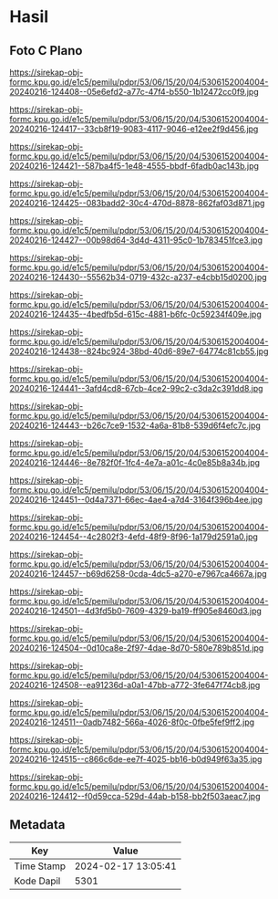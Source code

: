 # Hasil

## Foto C Plano

https://sirekap-obj-formc.kpu.go.id/e1c5/pemilu/pdpr/53/06/15/20/04/5306152004004-20240216-124408--05e6efd2-a77c-47f4-b550-1b12472cc0f9.jpg

https://sirekap-obj-formc.kpu.go.id/e1c5/pemilu/pdpr/53/06/15/20/04/5306152004004-20240216-124417--33cb8f19-9083-4117-9046-e12ee2f9d456.jpg

https://sirekap-obj-formc.kpu.go.id/e1c5/pemilu/pdpr/53/06/15/20/04/5306152004004-20240216-124421--587ba4f5-1e48-4555-bbdf-6fadb0ac143b.jpg

https://sirekap-obj-formc.kpu.go.id/e1c5/pemilu/pdpr/53/06/15/20/04/5306152004004-20240216-124425--083badd2-30c4-470d-8878-862faf03d871.jpg

https://sirekap-obj-formc.kpu.go.id/e1c5/pemilu/pdpr/53/06/15/20/04/5306152004004-20240216-124427--00b98d64-3d4d-4311-95c0-1b783451fce3.jpg

https://sirekap-obj-formc.kpu.go.id/e1c5/pemilu/pdpr/53/06/15/20/04/5306152004004-20240216-124430--55562b34-0719-432c-a237-e4cbb15d0200.jpg

https://sirekap-obj-formc.kpu.go.id/e1c5/pemilu/pdpr/53/06/15/20/04/5306152004004-20240216-124435--4bedfb5d-615c-4881-b6fc-0c59234f409e.jpg

https://sirekap-obj-formc.kpu.go.id/e1c5/pemilu/pdpr/53/06/15/20/04/5306152004004-20240216-124438--824bc924-38bd-40d6-89e7-64774c81cb55.jpg

https://sirekap-obj-formc.kpu.go.id/e1c5/pemilu/pdpr/53/06/15/20/04/5306152004004-20240216-124441--3afd4cd8-67cb-4ce2-99c2-c3da2c391dd8.jpg

https://sirekap-obj-formc.kpu.go.id/e1c5/pemilu/pdpr/53/06/15/20/04/5306152004004-20240216-124443--b26c7ce9-1532-4a6a-81b8-539d6f4efc7c.jpg

https://sirekap-obj-formc.kpu.go.id/e1c5/pemilu/pdpr/53/06/15/20/04/5306152004004-20240216-124446--8e782f0f-1fc4-4e7a-a01c-4c0e85b8a34b.jpg

https://sirekap-obj-formc.kpu.go.id/e1c5/pemilu/pdpr/53/06/15/20/04/5306152004004-20240216-124451--0d4a7371-66ec-4ae4-a7d4-3164f396b4ee.jpg

https://sirekap-obj-formc.kpu.go.id/e1c5/pemilu/pdpr/53/06/15/20/04/5306152004004-20240216-124454--4c2802f3-4efd-48f9-8f96-1a179d2591a0.jpg

https://sirekap-obj-formc.kpu.go.id/e1c5/pemilu/pdpr/53/06/15/20/04/5306152004004-20240216-124457--b69d6258-0cda-4dc5-a270-e7967ca4667a.jpg

https://sirekap-obj-formc.kpu.go.id/e1c5/pemilu/pdpr/53/06/15/20/04/5306152004004-20240216-124501--4d3fd5b0-7609-4329-ba19-ff905e8460d3.jpg

https://sirekap-obj-formc.kpu.go.id/e1c5/pemilu/pdpr/53/06/15/20/04/5306152004004-20240216-124504--0d10ca8e-2f97-4dae-8d70-580e789b851d.jpg

https://sirekap-obj-formc.kpu.go.id/e1c5/pemilu/pdpr/53/06/15/20/04/5306152004004-20240216-124508--ea91236d-a0a1-47bb-a772-3fe647f74cb8.jpg

https://sirekap-obj-formc.kpu.go.id/e1c5/pemilu/pdpr/53/06/15/20/04/5306152004004-20240216-124511--0adb7482-566a-4026-8f0c-0fbe5fef9ff2.jpg

https://sirekap-obj-formc.kpu.go.id/e1c5/pemilu/pdpr/53/06/15/20/04/5306152004004-20240216-124515--c866c6de-ee7f-4025-bb16-b0d949f63a35.jpg

https://sirekap-obj-formc.kpu.go.id/e1c5/pemilu/pdpr/53/06/15/20/04/5306152004004-20240216-124412--f0d59cca-529d-44ab-b158-bb2f503aeac7.jpg


## Metadata

| Key        | Value               |
| ---------- | ------------------- |
| Time Stamp | 2024-02-17 13:05:41 |
| Kode Dapil | 5301                |



